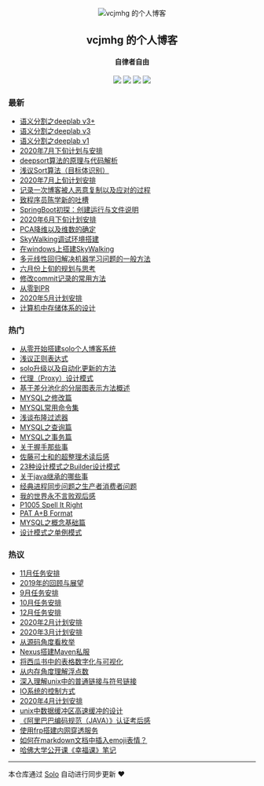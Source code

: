 <p align="center"><img alt="vcjmhg 的个人博客" src="http://img.vcjmhg.top/20200408133631.jpg"></p><h2 align="center">
vcjmhg 的个人博客
</h2>

<h4 align="center">自律者自由</h4>
<p align="center"><a title="vcjmhg 的个人博客" target="_blank" href="https://github.com/goWithHappy/solo-blog"><img src="https://img.shields.io/github/last-commit/goWithHappy/solo-blog.svg?style=flat-square&color=FF9900"></a>
<a title="GitHub repo size in bytes" target="_blank" href="https://github.com/goWithHappy/solo-blog"><img src="https://img.shields.io/github/repo-size/goWithHappy/solo-blog.svg?style=flat-square"></a>
<a title="Solo Version" target="_blank" href="https://github.com/88250/solo/releases"><img src="https://img.shields.io/badge/solo-4.2.0-f1e05a.svg?style=flat-square&color=blueviolet"></a>
<a title="Hits" target="_blank" href="https://github.com/88250/hits"><img src="https://hits.b3log.org/goWithHappy/solo-blog.svg"></a></p>

### 最新

* [语义分割之deeplab v3+](https://www.vcjmhg.top/deeplabv3+)
* [语义分割之deeplab v3](https://www.vcjmhg.top/deeplabv3)
* [语义分割之deeplab v1](https://www.vcjmhg.top/deeplabv1)
* [2020年7月下旬计划与安排](https://www.vcjmhg.top/2020-7-plan2)
* [deepsort算法的原理与代码解析](https://www.vcjmhg.top/deepsort)
* [浅议Sort算法（目标体识别）](https://www.vcjmhg.top/simple-object-online-tracing)
* [2020年7月上旬计划安排](https://www.vcjmhg.top/2020-7-plan1)
* [记录一次博客被人恶意复制以及应对的过程](https://www.vcjmhg.top/deal-the-problem-of-copy-site)
* [致程序员陈学新的吐槽](https://www.vcjmhg.top/to-chenxuexin)
* [SpringBoot初探：创建运行与文件说明](https://www.vcjmhg.top/hello-spring-boot)
* [2020年6月下旬计划安排](https://www.vcjmhg.top/2020-6-16-plan2)
* [PCA降维以及维数的确定](https://www.vcjmhg.top/how-to-use-pca)
* [SkyWalking调试环境搭建](https://www.vcjmhg.top/build-dev-env-for-skywalking)
* [在windows上搭建SkyWalking](https://www.vcjmhg.top/build-skywalking-in-windows)
* [多元线性回归解决机器学习问题的一般方法](https://www.vcjmhg.top/how-to-use-LR)
* [六月份上旬的规划与思考](https://www.vcjmhg.top/2020-6-plan1)
* [修改commit记录的常用方法](https://www.vcjmhg.top/change-commit)
* [从零到PR](https://www.vcjmhg.top/firt-pull-request)
* [2020年5月计划安排](https://www.vcjmhg.top/2020-5-plan)
* [计算机中存储体系的设计](https://www.vcjmhg.top/how-to-design-storage-hierarchy)

### 热门

* [从零开始搭建solo个人博客系统](https://www.vcjmhg.top/solo_start)
* [浅议正则表达式](https://www.vcjmhg.top/regex)
* [solo升级以及自动化更新的方法](https://www.vcjmhg.top/solo_update)
* [代理（Proxy）设计模式](https://www.vcjmhg.top/proxyMode)
* [基于差分池化的分层图表示方法概述](https://www.vcjmhg.top/Hierarchical_Graph)
* [MYSQL之修改篇](https://www.vcjmhg.top/sql_change)
* [MYSQL常用命令集](https://www.vcjmhg.top/mysqlCommander)
* [浅谈布隆过滤器](https://www.vcjmhg.top/BloomFilter)
* [MYSQL之查询篇](https://www.vcjmhg.top/SQLSelect)
* [MYSQL之事务篇](https://www.vcjmhg.top/sql_transaction)
* [关于握手那些事](https://www.vcjmhg.top/three_way_handshake)
* [佐藤可士和的超整理术读后感](https://www.vcjmhg.top/zotgkeuihe)
* [23种设计模式之Builder设计模式](https://www.vcjmhg.top/BuilderMod)
* [关于java继承的哪些事](https://www.vcjmhg.top/what_happened_when_extend_in_java)
* [经典进程同步问题之生产者消费者问题](https://www.vcjmhg.top/consumerMode)
* [我的世界永不言败观后感](https://www.vcjmhg.top/articles/2019/09/21/1569056246080.html)
* [P1005 Spell It Right](https://www.vcjmhg.top/Spell_It_Right)
* [PAT A+B Format](https://www.vcjmhg.top/HelloPat)
* [MYSQL之概念基础篇](https://www.vcjmhg.top/mysql1)
* [设计模式之单例模式](https://www.vcjmhg.top/instance)

### 热议

* [11月任务安排](https://www.vcjmhg.top/2019_11_plan)
* [2019年的回顾与展望](https://www.vcjmhg.top/toward_2020)
* [9月任务安排](https://www.vcjmhg.top/plan_2019_9)
* [10月任务安排](https://www.vcjmhg.top/plan_2019_10)
* [12月任务安排](https://www.vcjmhg.top/2019_12_plan)
* [2020年2月计划安排](https://www.vcjmhg.top/2020_2_plan)
* [2020年3月计划安排](https://www.vcjmhg.top/2020_3_Plan)
* [从源码角度看枚举](https://www.vcjmhg.top/essence_of_enumeration)
* [Nexus搭建Maven私服](https://www.vcjmhg.top/build_nexus)
* [将西瓜书中的表格数字化与可视化](https://www.vcjmhg.top/watermelon_to_digital)
* [从内存角度理解浮点数](https://www.vcjmhg.top/float_implication)
* [深入理解unix中的普通链接与符号链接](https://www.vcjmhg.top/unix_about_ln)
* [IO系统的控制方式](https://www.vcjmhg.top/The_mothods_of_control_IO)
* [2020年4月计划安排](https://www.vcjmhg.top/2020_4_Plan)
* [unix中数据缓冲区高速缓冲的设计](https://www.vcjmhg.top/the-design-of-cache-in-linux)
* [《阿里巴巴编码规范（JAVA）》认证考后感](https://www.vcjmhg.top/aliyun_java)
* [使用frp搭建内网穿透服务](https://www.vcjmhg.top/learn-frp)
* [如何在markdown文档中插入emoji表情？](https://www.vcjmhg.top/write-emoji-with-markdown)
* [哈佛大学公开课《幸福课》笔记](https://www.vcjmhg.top/the-course-of-happiness)

---

本仓库通过 [Solo](https://github.com/88250/solo) 自动进行同步更新 ❤️ 